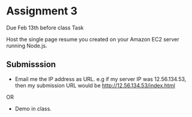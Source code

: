 # Assignment 3

Due Feb 13th before class
Task

Host the single page resume you created on your Amazon EC2 server running Node.js.


## Submisssion

- Email me the IP address as URL. e.g if my server IP was 12.56.134.53, then my submission URL would be http://12.56.134.53/index.html

OR

- Demo in class.
